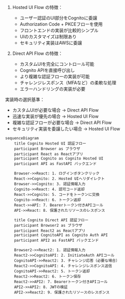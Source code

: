 1. Hosted UI Flow の特徴：
   - ユーザー認証のUI部分をCognitoに委譲
   - Authorization Code + PKCEフローを使用
   - フロントエンドの実装が比較的シンプル
   - UIのカスタマイズは制限あり
   - セキュリティ実装はAWSに委譲

2. Direct API Flow の特徴：
   - カスタムUIを完全にコントロール可能
   - Cognito APIを直接呼び出し
   - より複雑な認証フローの実装が可能
   - チャレンジレスポンス（MFAなど）の柔軟な処理
   - エラーハンドリングの実装が必要

実装時の選択基準：
- カスタムUIが必要な場合 → Direct API Flow
- 迅速な実装が優先の場合 → Hosted UI Flow
- 複雑な認証フローが必要な場合 → Direct API Flow
- セキュリティ実装を委譲したい場合 → Hosted UI Flow


```mermaid
sequenceDiagram
    title Cognito Hosted UI 認証フロー
    participant Browser as ブラウザ
    participant React as Reactアプリ
    participant Cognito as Cognito Hosted UI
    participant API as FastAPI バックエンド

    Browser->>React: 1. ログインボタンクリック
    React->>Cognito: 2. Hosted UIへリダイレクト
    Browser->>Cognito: 3. 認証情報入力
    Cognito->>React: 4. 認可コード返却
    React->>Cognito: 5. コードをトークンに交換
    Cognito->>React: 6. トークン返却
    React->>API: 7. Bearerトークン付きAPIコール
    API->>React: 8. 保護されたリソースのレスポンス

    title Cognito Direct API 認証フロー
    participant Browser2 as ブラウザ
    participant React2 as Reactアプリ
    participant CognitoAPI as Cognito Auth API
    participant API2 as FastAPI バックエンド

    Browser2->>React2: 1. 認証情報入力
    React2->>CognitoAPI: 2. InitiateAuth APIコール
    CognitoAPI->>React2: 3. チャレンジ応答（必要な場合）
    React2->>CognitoAPI: 4. チャレンジレスポンス送信
    CognitoAPI->>React2: 5. トークン返却
    React2->>React2: 6. トークン保存
    React2->>API2: 7. Bearerトークン付きAPIコール
    API2->>API2: 8. JWTの検証
    API2->>React2: 9. 保護されたリソースのレスポンス
```
